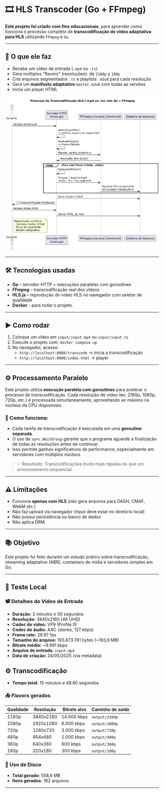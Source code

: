 🎞️ HLS Transcoder (Go + FFmpeg)
================================

**Este projeto foi criado com fins educacionais**, para aprender como funciona o processo completo de **transcodificação de vídeo adaptativa para HLS** utilizando `FFmpeg` e `Go`.

* * *

🚀 O que ele faz
----------------

*   Recebe um vídeo de entrada (`.mp4` ou `.ts`)
*   Gera múltiplos "flavors" (resoluções): de `2160p` a `180p`
*   Cria arquivos segmentados `.ts` e playlists `.m3u8` para cada resolução
*   Gera um **manifesto adaptativo** `master.m3u8` com todas as versões
*   Inclui um player HTML

![Fluxo](flow.png)

* * *

🛠️ Tecnologias usadas
----------------------

*   **Go** – servidor HTTP + execuções paralelas com goroutines
*   **FFmpeg** – transcodificação real dos vídeos
*   **HLS.js** – reprodução do vídeo HLS no navegador com seletor de qualidade
*   **Docker** - para rodar o projeto.

* * *

▶️ Como rodar
-------------

1.  Coloque um vídeo em `input/input.mp4` ou `input/input.ts`
2.  Execute o projeto com:
    `docker compose up`
3.  No navegador, acesse:
    *   `http://localhost:8080/transcode` → inicia a transcodificação
    *   `http://localhost:8080/index.html` → player

* * *

## ⚙️ Processamento Paralelo

Este projeto utiliza **execução paralela com goroutines** para acelerar o processo de transcodificação. Cada resolução de vídeo (ex: 2160p, 1080p, 720p, etc.) é processada simultaneamente, aproveitando ao máximo os núcleos da CPU disponíveis.

### 🔄 Como funciona:
- Cada tarefa de transcodificação é executada em uma **goroutine separada**.
- O uso de `sync.WaitGroup` garante que o programa aguarde a finalização de todas as resoluções antes de continuar.
- Isso permite ganhos significativos de performance, especialmente em servidores com múltiplos núcleos.

> ✅ Resultado: Transcodificações muito mais rápidas do que um processamento sequencial.

* * *

⚠️ Limitações
-------------

*   Funciona **apenas com HLS** (não gera arquivos para DASH, CMAF, WebM etc.)
*   Não faz upload via navegador (input deve estar no diretório local)
*   Não possui persistência ou banco de dados
*   Não aplica DRM

* * *

📚 Objetivo
-----------

Este projeto foi feito durante um estudo prático sobre transcodificação, streaming adaptativo (ABR), containers de mídia e servidores simples em Go.

* * *
🧪 Teste Local
--------------------------------
### 📽️ Detalhes do Vídeo de Entrada

*   **Duração:** 2 minutos e 50 segundos
*   **Resolução:** 3840x2160 (4K UHD)
*   **Codec de vídeo:** VP9 (Profile 0)
*   **Codec de áudio:** AAC (stereo, 127 kbps)
*   **Frame rate:** 29.97 fps
*   **Tamanho do arquivo:** 193.873.781 bytes (~193,9 MB)
*   **Bitrate médio:** ~9.991 kbps
*   **Arquivo de entrada:** `input.mp4`
*   **Data de criação:** 24/05/2025 (via metadata)

⚙️ Transcodificação
----------------------------

*   **Tempo total:** 15 minutos e 48.60 segundos

### 📤 Flavors gerados

| Qualidade | Resolução   | Bitrate alvo | Caminho de saída    |
|-----------|-------------|--------------|---------------------|
| 2160p     | 3840x2160   | 14.000 kbps  | `output/2160p`      |
| 1080p     | 1920x1080   | 6.000 kbps   | `output/1080p`      |
| 720p      | 1280x720    | 3.000 kbps   | `output/720p`       |
| 480p      | 854x480     | 1.000 kbps   | `output/480p`       |
| 360p      | 640x360     | 600 kbps     | `output/360p`       |
| 180p      | 320x180     | 300 kbps     | `output/180p`       |


### 💾 Uso de Disco
*   **Total gerado:** 558,6 MB
*   **Itens gerados:** 182 arquivos
* * *